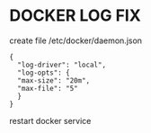 # DOCKER LOG FIX
  create file /etc/docker/daemon.json
  ```
  {
    "log-driver": "local",
    "log-opts": {
    "max-size": "20m",
    "max-file": "5"
    }
  }
  ```
  restart docker service
